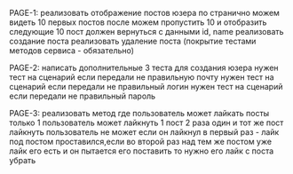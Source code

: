 PAGE-1: реализовать отображение постов юзера по странично
можем видеть 10 первых постов после можем пропустить 10 и отобразить следующие 10
пост должен вернуться с данными id, name
реализовать создание поста
реализовать удаление поста
(покрытие тестами методов сервиса - обязательно)

PAGE-2: написать  дополнительные 3 теста для создания юзера
нужен тест на сценарий если передали не правильную почту
нужен тест на сценарий если передали не правильный логин
нужен тест на сценарий если передали не правильный пароль

PAGE-3: реализовать метод где пользователь может лайкать посты
только 1 пользователь может лайкнуть 1 пост
2 раза один и тот же пост лайкнуть пользователь не может
если он лайкнул в первый раз - лайк под постом проставился,если во второй раз над тем же постом уже лайк его есть
и он пытается его поставить то нужно его лайк с поста убрать




